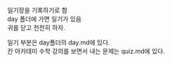 일기장을 기록하기로 함  
day 폴더에 가면 일기가 있음  
귀를 닫고 천천히 하자.  

일기 부분은 day폴더의 day.md에 있다.  
칸 아카데미 수학 강의를 보면서 내는 문제는 quiz.md에 있다.  


